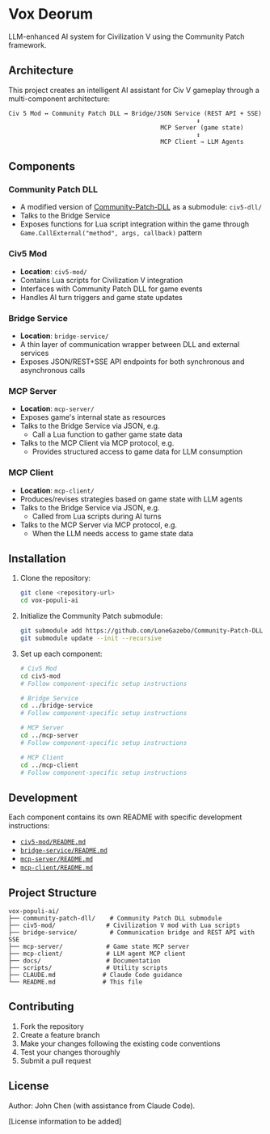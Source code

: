 # Vox Deorum

LLM-enhanced AI system for Civilization V using the Community Patch framework.

## Architecture

This project creates an intelligent AI assistant for Civ V gameplay through a multi-component architecture:

```
Civ 5 Mod ↔ Community Patch DLL ↔ Bridge/JSON Service (REST API + SSE)
                                                    ↕
                                          MCP Server (game state)
                                                    ↕  
                                          MCP Client → LLM Agents
```

## Components

### Community Patch DLL
- A modified version of [Community-Patch-DLL](https://github.com/LoneGazebo/Community-Patch-DLL) as a submodule: `civ5-dll/`
- Talks to the Bridge Service
- Exposes functions for Lua script integration within the game through `Game.CallExternal("method", args, callback)` pattern

### Civ5 Mod
- **Location**: `civ5-mod/`
- Contains Lua scripts for Civilization V integration
- Interfaces with Community Patch DLL for game events
- Handles AI turn triggers and game state updates

### Bridge Service
- **Location**: `bridge-service/`
- A thin layer of communication wrapper between DLL and external services
- Exposes JSON/REST+SSE API endpoints for both synchronous and asynchronous calls

### MCP Server
- **Location**: `mcp-server/`
- Exposes game's internal state as resources
- Talks to the Bridge Service via JSON, e.g.
  - Call a Lua function to gather game state data
- Talks to the MCP Client via MCP protocol, e.g. 
  - Provides structured access to game data for LLM consumption

### MCP Client
- **Location**: `mcp-client/`
- Produces/revises strategies based on game state with LLM agents
- Talks to the Bridge Service via JSON, e.g. 
  - Called from Lua scripts during AI turns
- Talks to the MCP Server via MCP protocol, e.g.
  - When the LLM needs access to game state data

## Installation

1. Clone the repository:
   ```bash
   git clone <repository-url>
   cd vox-populi-ai
   ```

2. Initialize the Community Patch submodule:
   ```bash
   git submodule add https://github.com/LoneGazebo/Community-Patch-DLL.git community-patch-dll
   git submodule update --init --recursive
   ```

3. Set up each component:
   ```bash
   # Civ5 Mod
   cd civ5-mod
   # Follow component-specific setup instructions
   
   # Bridge Service
   cd ../bridge-service
   # Follow component-specific setup instructions
   
   # MCP Server
   cd ../mcp-server
   # Follow component-specific setup instructions
   
   # MCP Client  
   cd ../mcp-client
   # Follow component-specific setup instructions
   ```

## Development

Each component contains its own README with specific development instructions:
- [`civ5-mod/README.md`](civ5-mod/README.md)
- [`bridge-service/README.md`](bridge-service/README.md)
- [`mcp-server/README.md`](mcp-server/README.md) 
- [`mcp-client/README.md`](mcp-client/README.md)

## Project Structure

```
vox-populi-ai/
├── community-patch-dll/    # Community Patch DLL submodule
├── civ5-mod/              # Civilization V mod with Lua scripts
├── bridge-service/         # Communication bridge and REST API with SSE
├── mcp-server/            # Game state MCP server
├── mcp-client/            # LLM agent MCP client
├── docs/                  # Documentation
├── scripts/               # Utility scripts
├── CLAUDE.md             # Claude Code guidance
└── README.md             # This file
```

## Contributing

1. Fork the repository
2. Create a feature branch
3. Make your changes following the existing code conventions
4. Test your changes thoroughly
5. Submit a pull request

## License

Author: John Chen (with assistance from Claude Code).

[License information to be added]